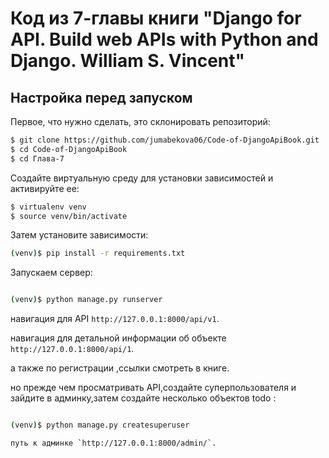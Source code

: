 # Код из 7-главы книги "Django for API. Build web APIs with Python and Django. William S. Vincent" 

## Настройка перед запуском

Первое, что нужно сделать, это cклонировать репозиторий:
```sh
$ git clone https://github.com/jumabekova06/Code-of-DjangoApiBook.git
$ cd Code-of-DjangoApiBook
$ cd Глава-7

```

Создайте виртуальную среду для установки зависимостей и активируйте ее:

```sh
$ virtualenv venv
$ source venv/bin/activate
```

Затем установите зависимости:

```sh
(venv)$ pip install -r requirements.txt
```
Запускаем сервер:
```sh

(venv)$ python manage.py runserver
```
навигация для API `http://127.0.0.1:8000/api/v1`.

навигация для детальной информации об объекте `http://127.0.0.1:8000/api/1`.

а также по регистрации ,ссылки смотреть в книге.

но прежде чем просматривать API,создайте суперпользователя
и зайдите в админку,затем создайте несколько объектов todo :

```sh

(venv)$ python manage.py createsuperuser

путь к админке `http://127.0.0.1:8000/admin/`.

```


